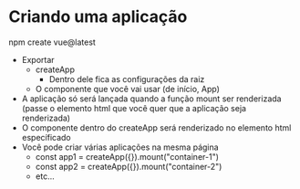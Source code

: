 # Criando uma aplicação
npm create vue@latest
- Exportar
    - createApp
        - Dentro dele fica as configurações da raiz
    - O componente que você vai usar (de início, App)
- A aplicação só será lançada quando a função mount ser renderizada (passe o elemento html que você quer que a aplicação seja renderizada)
- O componente dentro do createApp será renderizado no elemento html específicado 
- Você pode criar várias aplicações na mesma página
    - const app1 = createApp({}).mount("container-1")
    - const app2 = createApp({}).mount("container-2")
    - etc...